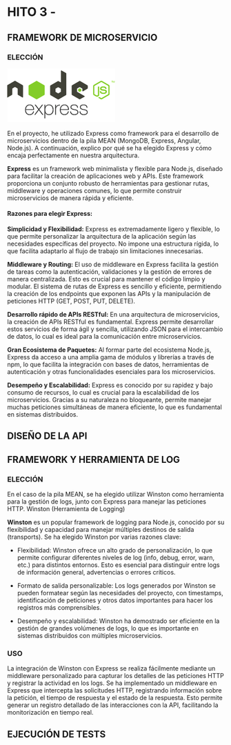 # HITO 3 - 

## FRAMEWORK DE MICROSERVICIO

### ELECCIÓN
<img src="../img/express.png" width="250">

En el proyecto, he utilizado Express como framework para el desarrollo de microservicios dentro de la pila MEAN (MongoDB, Express, Angular, Node.js). A continuación, explico por qué se ha elegido Express y cómo encaja perfectamente en nuestra arquitectura.

**Express** es un framework web minimalista y flexible para Node.js, diseñado para facilitar la creación de aplicaciones web y APIs. Este framework proporciona un conjunto robusto de herramientas para gestionar rutas, middleware y operaciones comunes, lo que permite construir microservicios de manera rápida y eficiente.

#### Razones para elegir Express:

**Simplicidad y Flexibilidad:** Express es extremadamente ligero y flexible, lo que permite personalizar la arquitectura de la aplicación según las necesidades específicas del proyecto. No impone una estructura rígida, lo que facilita adaptarlo al flujo de trabajo sin limitaciones innecesarias.

**Middleware y Routing:** El uso de middleware en Express facilita la gestión de tareas como la autenticación, validaciones y la gestión de errores de manera centralizada. Esto es crucial para mantener el código limpio y modular.
El sistema de rutas de Express es sencillo y eficiente, permitiendo la creación de los endpoints que exponen las APIs y la manipulación de peticiones HTTP (GET, POST, PUT, DELETE).

**Desarrollo rápido de APIs RESTful:** En una arquitectura de microservicios, la creación de APIs RESTful es fundamental. Express permite desarrollar estos servicios de forma ágil y sencilla, utilizando JSON para el intercambio de datos, lo cual es ideal para la comunicación entre microservicios.

**Gran Ecosistema de Paquetes:** Al formar parte del ecosistema Node.js, Express da acceso a una amplia gama de módulos y librerías a través de npm, lo que facilita la integración con bases de datos, herramientas de autenticación y otras funcionalidades esenciales para los microservicios.

**Desempeño y Escalabilidad:** Express es conocido por su rapidez y bajo consumo de recursos, lo cual es crucial para la escalabilidad de los microservicios. Gracias a su naturaleza no bloqueante, permite manejar muchas peticiones simultáneas de manera eficiente, lo que es fundamental en sistemas distribuidos.

## DISEÑO DE LA API

## FRAMEWORK Y HERRAMIENTA DE LOG

### ELECCIÓN
En el caso de la pila MEAN, se ha elegido utilizar Winston como herramienta para la gestión de logs, junto con Express para manejar las peticiones HTTP.
Winston (Herramienta de Logging)

**Winston** es un popular framework de logging para Node.js, conocido por su flexibilidad y capacidad para manejar múltiples destinos de salida (transports). Se ha elegido Winston por varias razones clave:

- Flexibilidad: Winston ofrece un alto grado de personalización, lo que permite configurar diferentes niveles de log (info, debug, error, warn, etc.) para distintos entornos. Esto es esencial para distinguir entre logs de información general, advertencias o errores críticos.

- Formato de salida personalizable: Los logs generados por Winston se pueden formatear según las necesidades del proyecto, con timestamps, identificación de peticiones y otros datos importantes para hacer los registros más comprensibles.

- Desempeño y escalabilidad: Winston ha demostrado ser eficiente en la gestión de grandes volúmenes de logs, lo que es importante en sistemas distribuidos con múltiples microservicios.

### USO
La integración de Winston con Express se realiza fácilmente mediante un middleware personalizado para capturar los detalles de las peticiones HTTP y registrar la actividad en los logs. Se ha implementado un middleware en Express que intercepta las solicitudes HTTP, registrando información sobre la petición, el tiempo de respuesta y el estado de la respuesta. Esto permite generar un registro detallado de las interacciones con la API, facilitando la monitorización en tiempo real.

## EJECUCIÓN DE TESTS

